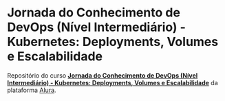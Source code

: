 # Jornada do Conhecimento de DevOps (Nível Intermediário) - Kubernetes: Deployments, Volumes e Escalabilidade

Repositório do curso [**Jornada do Conhecimento de DevOps (Nível Intermediário) - Kubernetes: Deployments, Volumes e Escalabilidade**](https://cursos.alura.com.br/course/kubernetes-deployments-volumes-escalabilidade) da plataforma [Alura](https://cursos.alura.com.br/).
